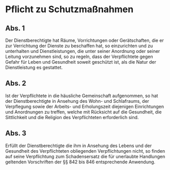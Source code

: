 # Pflicht zu Schutzmaßnahmen



## Abs. 1

 Der Dienstberechtigte hat Räume, Vorrichtungen oder Gerätschaften, die er zur Verrichtung der Dienste zu beschaffen hat, so einzurichten und zu unterhalten und Dienstleistungen, die unter seiner Anordnung oder seiner Leitung vorzunehmen sind, so zu regeln, dass der Verpflichtete gegen Gefahr für Leben und Gesundheit soweit geschützt ist, als die Natur der Dienstleistung es gestattet.

## Abs. 2

 Ist der Verpflichtete in die häusliche Gemeinschaft aufgenommen, so hat der Dienstberechtigte in Ansehung des Wohn- und Schlafraums, der Verpflegung sowie der Arbeits- und Erholungszeit diejenigen Einrichtungen und Anordnungen zu treffen, welche mit Rücksicht auf die Gesundheit, die Sittlichkeit und die Religion des Verpflichteten erforderlich sind.

## Abs. 3

 Erfüllt der Dienstberechtigte die ihm in Ansehung des Lebens und der Gesundheit des Verpflichteten obliegenden Verpflichtungen nicht, so finden auf seine Verpflichtung zum Schadensersatz die für unerlaubte Handlungen geltenden Vorschriften der §§ 842 bis 846 entsprechende Anwendung. 

